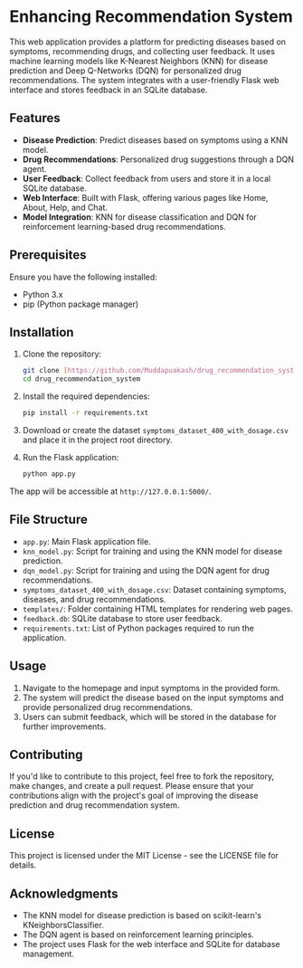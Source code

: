 # Enhancing Recommendation System

This web application provides a platform for predicting diseases based on symptoms, recommending drugs, and collecting user feedback. It uses machine learning models like K-Nearest Neighbors (KNN) for disease prediction and Deep Q-Networks (DQN) for personalized drug recommendations. The system integrates with a user-friendly Flask web interface and stores feedback in an SQLite database.

## Features

- **Disease Prediction**: Predict diseases based on symptoms using a KNN model.
- **Drug Recommendations**: Personalized drug suggestions through a DQN agent.
- **User Feedback**: Collect feedback from users and store it in a local SQLite database.
- **Web Interface**: Built with Flask, offering various pages like Home, About, Help, and Chat.
- **Model Integration**: KNN for disease classification and DQN for reinforcement learning-based drug recommendations.

## Prerequisites

Ensure you have the following installed:

- Python 3.x
- pip (Python package manager)

## Installation

1. Clone the repository:
   ```bash
   git clone [https://github.com/Muddapuakash/drug_recommendation_system]
   cd drug_recommendation_system
   ```

2. Install the required dependencies:
   ```bash
   pip install -r requirements.txt
   ```

3. Download or create the dataset `symptoms_dataset_400_with_dosage.csv` and place it in the project root directory.

4. Run the Flask application:
   ```bash
   python app.py
   ```

The app will be accessible at `http://127.0.0.1:5000/`.

## File Structure

* `app.py`: Main Flask application file.
* `knn_model.py`: Script for training and using the KNN model for disease prediction.
* `dqn_model.py`: Script for training and using the DQN agent for drug recommendations.
* `symptoms_dataset_400_with_dosage.csv`: Dataset containing symptoms, diseases, and drug recommendations.
* `templates/`: Folder containing HTML templates for rendering web pages.
* `feedback.db`: SQLite database to store user feedback.
* `requirements.txt`: List of Python packages required to run the application.

## Usage

1. Navigate to the homepage and input symptoms in the provided form.
2. The system will predict the disease based on the input symptoms and provide personalized drug recommendations.
3. Users can submit feedback, which will be stored in the database for further improvements.

## Contributing

If you'd like to contribute to this project, feel free to fork the repository, make changes, and create a pull request. Please ensure that your contributions align with the project's goal of improving the disease prediction and drug recommendation system.

## License

This project is licensed under the MIT License - see the LICENSE file for details.

## Acknowledgments

* The KNN model for disease prediction is based on scikit-learn's KNeighborsClassifier.
* The DQN agent is based on reinforcement learning principles.
* The project uses Flask for the web interface and SQLite for database management.
